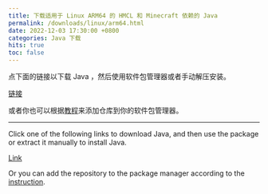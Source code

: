 ```yaml
---
title: 下载适用于 Linux ARM64 的 HMCL 和 Minecraft 依赖的 Java
permalink: /downloads/linux/arm64.html
date: 2022-12-03 17:30:00 +0800
categories: Java 下载
hits: true
toc: false
---
```


点下面的链接以下载 Java ，然后使用软件包管理器或者手动解压安装。

[链接](https://bell-sw.com/pages/downloads/?version=java-21&os=linux&package=jre-full&bitness=64&architecture=arm#:~:text=All%20versions)

或者你也可以根据[教程](https://docs.bell-sw.com/liberica-jdk/latest/general/install-guide/#linux)来添加仓库到你的软件包管理器。

---

Click one of the following links to download Java, and then use the package or extract it manually to install Java.

[Link](https://bell-sw.com/pages/downloads/?version=java-21&os=linux&package=jre-full&bitness=64&architecture=arm#:~:text=All%20versions)

Or you can add the repository to the package manager according to the [instruction](https://docs.bell-sw.com/liberica-jdk/latest/general/install-guide/#linux).
